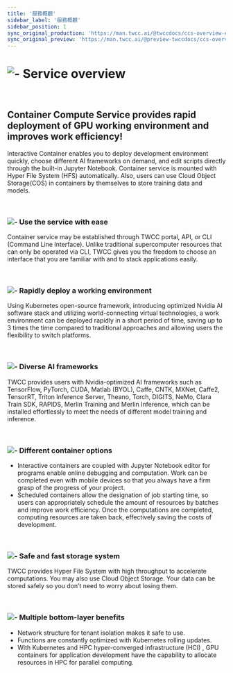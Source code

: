 ```yaml
---
title: '服務概觀'
sidebar_label: '服務概觀'
sidebar_position: 1
sync_original_production: 'https://man.twcc.ai/@twccdocs/ccs-overview-en' 
sync_original_preview: 'https://man.twcc.ai/@preview-twccdocs/ccs-overview-en' 
---
```



# ![-](https://cos.twcc.ai/SYS-MANUAL/uploads/upload_0b81080da8a39866cd1e0aa0471e9552.png) Service overview
<!-- <img style={{width:25+'px', height:25+'px'}} src='https://cos.twcc.ai/SYS-MANUAL/uploads/upload_0b81080da8a39866cd1e0aa0471e9552.png' />  -->

<br/>

## Container Compute Service provides rapid deployment of GPU working environment and improves work efficiency!

Interactive Container enables you to deploy development environment quickly, choose different AI frameworks on demand, and edit scripts directly through the built-in Jupyter Notebook. Container service is mounted with Hyper File System (HFS) automatically. Also, users can use Cloud Object Storage(COS) in containers by themselves to store training data and models.

<br/>

### ![-](https://cos.twcc.ai/SYS-MANUAL/uploads/upload_9031b03afa1291f2d95f9dbc60cf2948.png) Use the service with ease

Container service may be established through TWCC portal, API, or CLI (Command Line Interface). Unlike traditional supercomputer resources that can only be operated via CLI, TWCC gives you the freedom to choose an interface that you are familiar with and to stack applications easily.

<!-- <img style={{width:35+'px', height:25+'px'}} src='https://cos.twcc.ai/SYS-MANUAL/uploads/upload_9031b03afa1291f2d95f9dbc60cf2948.png'/>  -->

<br/>

### ![-](https://cos.twcc.ai/SYS-MANUAL/uploads/upload_afd344f9a1b3d0567f83a250da8b8d26.png) Rapidly deploy a working environment

Using Kubernetes open-source framework, introducing optimized Nvidia AI software stack and utilizing world-connecting virtual technologies, a work environment can be deployed rapidly in a short period of time, saving up to 3 times the time compared to traditional approaches and allowing users the flexibility to switch platforms.

<!-- <img style={{width:35+'px', height:25+'px'}} src='https://cos.twcc.ai/SYS-MANUAL/uploads/upload_afd344f9a1b3d0567f83a250da8b8d26.png'/>  -->

<br/>

### ![-](https://cos.twcc.ai/SYS-MANUAL/uploads/upload_d404fdf4e28033ae3c6185c87888ab51.png) Diverse AI frameworks

TWCC provides users with Nvidia-optimized AI frameworks such as TensorFlow, PyTorch, CUDA, Matlab (BYOL), Caffe, CNTK, MXNet, Caffe2, TensorRT, Triton Inference Server, Theano, Torch, DIGITS, NeMo, Clara Train SDK, RAPIDS, Merlin Training and Merlin Inference, which can be installed effortlessly to meet the needs of different model training and inference.

<!-- <img style={{width:35+'px', height:25+'px'}} src='https://cos.twcc.ai/SYS-MANUAL/uploads/upload_d404fdf4e28033ae3c6185c87888ab51.png'/> -->

<br/>

### ![-](https://cos.twcc.ai/SYS-MANUAL/uploads/upload_cb712cc256270388197b36fdb9757d68.png) Different container options

- Interactive containers are coupled with Jupyter Notebook editor for programs enable online debugging and computation. Work can be completed even with mobile devices so that you always have a firm grasp of the progress of your project.
- Scheduled containers allow the designation of job starting time, so users can appropriately schedule the amount of resources by batches and improve work efficiency. Once the computations are completed, computing resources are taken back, effectively saving the costs of development.

<!-- <img style={{width:35+'px', height:25+'px'}} src='https://cos.twcc.ai/SYS-MANUAL/uploads/upload_cb712cc256270388197b36fdb9757d68.png'/>  -->

<br/>

### ![-](https://cos.twcc.ai/SYS-MANUAL/uploads/upload_22d79d4fc2df0425c3f9c9e1e0591396.png) Safe and fast storage system

TWCC provides Hyper File System with high throughput to accelerate computations. You may also use Cloud Object Storage. Your data can be stored safely so you don’t need to worry about losing them.

<!-- <img style={{width:35+'px', height:25+'px'}} src='https://cos.twcc.ai/SYS-MANUAL/uploads/upload_22d79d4fc2df0425c3f9c9e1e0591396.png'/>  -->

<br/>

### ![-](https://cos.twcc.ai/SYS-MANUAL/uploads/upload_b5b69c51d21e91a714e4152465fed59e.png) Multiple bottom-layer benefits

- Network structure for tenant isolation makes it safe to use.
- Functions are constantly optimized with Kubernetes rolling updates.
- With Kubernetes and HPC hyper-converged infrastructure (HCI) , GPU containers for application development have the capability to allocate resources in HPC for parallel computing.

<!-- <img style={{width:35+'px', height:25+'px'}} src='https://cos.twcc.ai/SYS-MANUAL/uploads/upload_b5b69c51d21e91a714e4152465fed59e.png'/>  -->